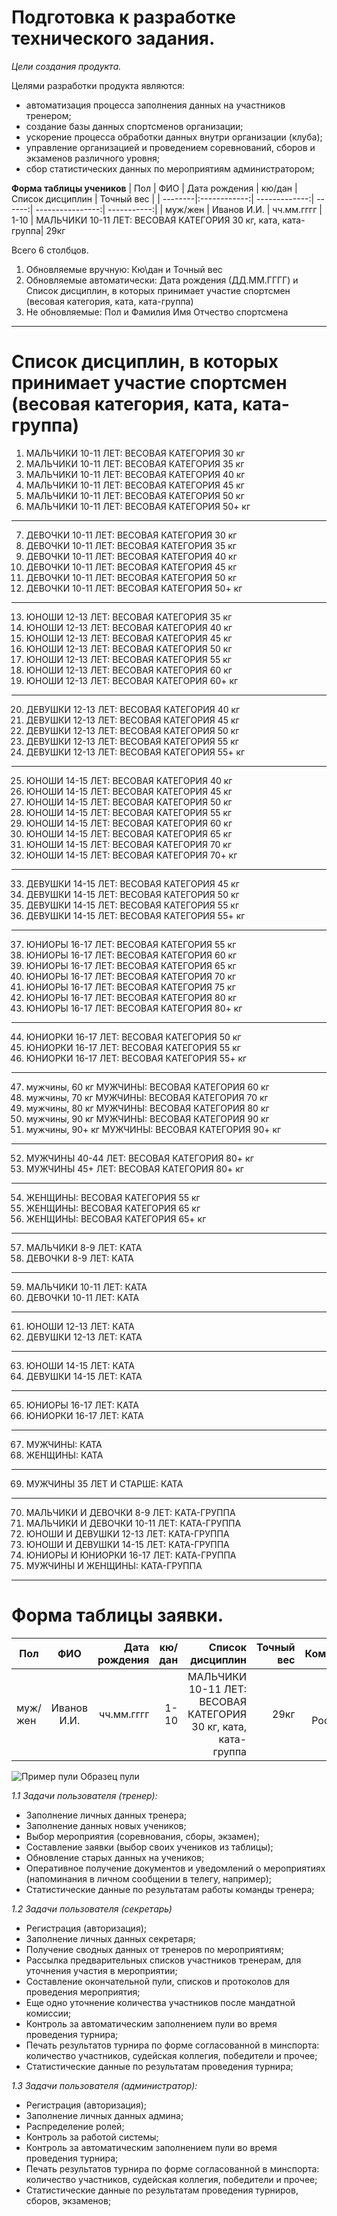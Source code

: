 # Подготовка к разработке технического задания.

_Цели создания продукта._

Целями разработки продукта являются:

- автоматизация процесса заполнения данных на участников тренером;
- создание базы данных спортсменов организации;
- ускорение процесса обработки данных внутри организации (клуба);
- управление организацией и проведением соревнований, сборов и экзаменов различного уровня;
- сбор статистических данных по мероприятиям администратором;

**Форма таблицы учеников**
| Пол | ФИО | Дата рождения | кю/дан | Список дисциплин | Точный вес |
| --------|:------------:| -------------:| ------:| ----------------:| -----------:|
| муж/жен | Иванов И.И. | чч.мм.гггг | 1-10 | МАЛЬЧИКИ 10-11 ЛЕТ: ВЕСОВАЯ КАТЕГОРИЯ 30 кг, ката, ката-группа| 29кг

Всего 6 столбцов.

1. Обновляемые вручную: Кю\дан и Точный вес
2. Обновляемые автоматически: Дата рождения (ДД.ММ.ГГГГ) и Список дисциплин, в которых принимает участие спортсмен (весовая категория, ката, ката-группа)
3. Не обновляемые: Пол и Фамилия Имя Отчество
   спортсмена

---

# Список дисциплин, в которых принимает участие спортсмен (весовая категория, ката, ката-группа)

1. МАЛЬЧИКИ 10-11 ЛЕТ: ВЕСОВАЯ КАТЕГОРИЯ 30 кг
2. МАЛЬЧИКИ 10-11 ЛЕТ: ВЕСОВАЯ КАТЕГОРИЯ 35 кг
3. МАЛЬЧИКИ 10-11 ЛЕТ: ВЕСОВАЯ КАТЕГОРИЯ 40 кг
4. МАЛЬЧИКИ 10-11 ЛЕТ: ВЕСОВАЯ КАТЕГОРИЯ 45 кг
5. МАЛЬЧИКИ 10-11 ЛЕТ: ВЕСОВАЯ КАТЕГОРИЯ 50 кг
6. МАЛЬЧИКИ 10-11 ЛЕТ: ВЕСОВАЯ КАТЕГОРИЯ 50+ кг

---

7. ДЕВОЧКИ 10-11 ЛЕТ: ВЕСОВАЯ КАТЕГОРИЯ 30 кг
8. ДЕВОЧКИ 10-11 ЛЕТ: ВЕСОВАЯ КАТЕГОРИЯ 35 кг
9. ДЕВОЧКИ 10-11 ЛЕТ: ВЕСОВАЯ КАТЕГОРИЯ 40 кг
10. ДЕВОЧКИ 10-11 ЛЕТ: ВЕСОВАЯ КАТЕГОРИЯ 45 кг
11. ДЕВОЧКИ 10-11 ЛЕТ: ВЕСОВАЯ КАТЕГОРИЯ 50 кг
12. ДЕВОЧКИ 10-11 ЛЕТ: ВЕСОВАЯ КАТЕГОРИЯ 50+ кг

---

13. ЮНОШИ 12-13 ЛЕТ: ВЕСОВАЯ КАТЕГОРИЯ 35 кг
14. ЮНОШИ 12-13 ЛЕТ: ВЕСОВАЯ КАТЕГОРИЯ 40 кг
15. ЮНОШИ 12-13 ЛЕТ: ВЕСОВАЯ КАТЕГОРИЯ 45 кг
16. ЮНОШИ 12-13 ЛЕТ: ВЕСОВАЯ КАТЕГОРИЯ 50 кг
17. ЮНОШИ 12-13 ЛЕТ: ВЕСОВАЯ КАТЕГОРИЯ 55 кг
18. ЮНОШИ 12-13 ЛЕТ: ВЕСОВАЯ КАТЕГОРИЯ 60 кг
19. ЮНОШИ 12-13 ЛЕТ: ВЕСОВАЯ КАТЕГОРИЯ 60+ кг

---

20. ДЕВУШКИ 12-13 ЛЕТ: ВЕСОВАЯ КАТЕГОРИЯ 40 кг
21. ДЕВУШКИ 12-13 ЛЕТ: ВЕСОВАЯ КАТЕГОРИЯ 45 кг
22. ДЕВУШКИ 12-13 ЛЕТ: ВЕСОВАЯ КАТЕГОРИЯ 50 кг
23. ДЕВУШКИ 12-13 ЛЕТ: ВЕСОВАЯ КАТЕГОРИЯ 55 кг
24. ДЕВУШКИ 12-13 ЛЕТ: ВЕСОВАЯ КАТЕГОРИЯ 55+ кг

---

25. ЮНОШИ 14-15 ЛЕТ: ВЕСОВАЯ КАТЕГОРИЯ 40 кг
26. ЮНОШИ 14-15 ЛЕТ: ВЕСОВАЯ КАТЕГОРИЯ 45 кг
27. ЮНОШИ 14-15 ЛЕТ: ВЕСОВАЯ КАТЕГОРИЯ 50 кг
28. ЮНОШИ 14-15 ЛЕТ: ВЕСОВАЯ КАТЕГОРИЯ 55 кг
29. ЮНОШИ 14-15 ЛЕТ: ВЕСОВАЯ КАТЕГОРИЯ 60 кг
30. ЮНОШИ 14-15 ЛЕТ: ВЕСОВАЯ КАТЕГОРИЯ 65 кг
31. ЮНОШИ 14-15 ЛЕТ: ВЕСОВАЯ КАТЕГОРИЯ 70 кг
32. ЮНОШИ 14-15 ЛЕТ: ВЕСОВАЯ КАТЕГОРИЯ 70+ кг

---

33. ДЕВУШКИ 14-15 ЛЕТ: ВЕСОВАЯ КАТЕГОРИЯ 45 кг
34. ДЕВУШКИ 14-15 ЛЕТ: ВЕСОВАЯ КАТЕГОРИЯ 50 кг
35. ДЕВУШКИ 14-15 ЛЕТ: ВЕСОВАЯ КАТЕГОРИЯ 55 кг
36. ДЕВУШКИ 14-15 ЛЕТ: ВЕСОВАЯ КАТЕГОРИЯ 55+ кг

---

37. ЮНИОРЫ 16-17 ЛЕТ: ВЕСОВАЯ КАТЕГОРИЯ 55 кг
38. ЮНИОРЫ 16-17 ЛЕТ: ВЕСОВАЯ КАТЕГОРИЯ 60 кг
39. ЮНИОРЫ 16-17 ЛЕТ: ВЕСОВАЯ КАТЕГОРИЯ 65 кг
40. ЮНИОРЫ 16-17 ЛЕТ: ВЕСОВАЯ КАТЕГОРИЯ 70 кг
41. ЮНИОРЫ 16-17 ЛЕТ: ВЕСОВАЯ КАТЕГОРИЯ 75 кг
42. ЮНИОРЫ 16-17 ЛЕТ: ВЕСОВАЯ КАТЕГОРИЯ 80 кг
43. ЮНИОРЫ 16-17 ЛЕТ: ВЕСОВАЯ КАТЕГОРИЯ 80+ кг

---

44. ЮНИОРКИ 16-17 ЛЕТ: ВЕСОВАЯ КАТЕГОРИЯ 50 кг
45. ЮНИОРКИ 16-17 ЛЕТ: ВЕСОВАЯ КАТЕГОРИЯ 55 кг
46. ЮНИОРКИ 16-17 ЛЕТ: ВЕСОВАЯ КАТЕГОРИЯ 55+ кг

---

47. мужчины, 60 кг МУЖЧИНЫ: ВЕСОВАЯ КАТЕГОРИЯ 60 кг
48. мужчины, 70 кг МУЖЧИНЫ: ВЕСОВАЯ КАТЕГОРИЯ 70 кг
49. мужчины, 80 кг МУЖЧИНЫ: ВЕСОВАЯ КАТЕГОРИЯ 80 кг
50. мужчины, 90 кг МУЖЧИНЫ: ВЕСОВАЯ КАТЕГОРИЯ 90 кг
51. мужчины, 90+ кг МУЖЧИНЫ: ВЕСОВАЯ КАТЕГОРИЯ 90+ кг

---

52. МУЖЧИНЫ 40-44 ЛЕТ: ВЕСОВАЯ КАТЕГОРИЯ 80+ кг
53. МУЖЧИНЫ 45+ ЛЕТ: ВЕСОВАЯ КАТЕГОРИЯ 80+ кг

---

54. ЖЕНЩИНЫ: ВЕСОВАЯ КАТЕГОРИЯ 55 кг
55. ЖЕНЩИНЫ: ВЕСОВАЯ КАТЕГОРИЯ 65 кг
56. ЖЕНЩИНЫ: ВЕСОВАЯ КАТЕГОРИЯ 65+ кг

---

57. МАЛЬЧИКИ 8-9 ЛЕТ: КАТА
58. ДЕВОЧКИ 8-9 ЛЕТ: КАТА

---

59. МАЛЬЧИКИ 10-11 ЛЕТ: КАТА
60. ДЕВОЧКИ 10-11 ЛЕТ: КАТА

---

61. ЮНОШИ 12-13 ЛЕТ: КАТА
62. ДЕВУШКИ 12-13 ЛЕТ: КАТА

---

63. ЮНОШИ 14-15 ЛЕТ: КАТА
64. ДЕВУШКИ 14-15 ЛЕТ: КАТА

---

65. ЮНИОРЫ 16-17 ЛЕТ: КАТА
66. ЮНИОРКИ 16-17 ЛЕТ: КАТА

---

67. МУЖЧИНЫ: КАТА
68. ЖЕНЩИНЫ: КАТА

---

69. МУЖЧИНЫ 35 ЛЕТ И СТАРШЕ: КАТА

---

70. МАЛЬЧИКИ И ДЕВОЧКИ 8-9 ЛЕТ: КАТА-ГРУППА
71. МАЛЬЧИКИ И ДЕВОЧКИ 10-11 ЛЕТ: КАТА-ГРУППА
72. ЮНОШИ И ДЕВУШКИ 12-13 ЛЕТ: КАТА-ГРУППА
73. ЮНОШИ И ДЕВУШКИ 14-15 ЛЕТ: КАТА-ГРУППА
74. ЮНИОРЫ И ЮНИОРКИ 16-17 ЛЕТ: КАТА-ГРУППА
75. МУЖЧИНЫ И ЖЕНЩИНЫ: КАТА-ГРУППА

---

# Форма таблицы заявки.

| Пол     |     ФИО     | Дата рождения | кю/дан |                                               Список дисциплин | Точный вес |         Комментарий | ФИО тренера |
| ------- | :---------: | ------------: | -----: | -------------------------------------------------------------: | ---------: | ------------------: | ----------: |
| муж/жен | Иванов И.И. |    чч.мм.гггг |   1-10 | МАЛЬЧИКИ 10-11 ЛЕТ: ВЕСОВАЯ КАТЕГОРИЯ 30 кг, ката, ката-группа |       29кг | чемпион России 2022 | Петров П.П. |

![Пример пули](/Technical%20specifications/pulya.png)
Образец пули

_1.1 Задачи пользователя (тренер):_

- Заполнение личных данных тренера;
- Заполнение данных новых учеников;
- Выбор мероприятия (соревнования, сборы, экзамен);
- Составление заявки (выбор своих учеников из таблицы);
- Обновление старых данных на учеников;
- Оперативное получение документов и уведомлений о мероприятиях (напоминания в личном сообщении в телегу, например);
- Статистические данные по результатам работы команды тренера;

_1.2 Задачи пользователя (секретарь)_

- Регистрация (авторизация);
- Заполнение личных данных секретаря;
- Получение сводных данных от тренеров по мероприятиям;
- Рассылка предварительных списков участников тренерам, для уточнения участия в мероприятии;
- Составление окончательной пули, списков и протоколов для проведения мероприятия;
- Еще одно уточнение количества участников после мандатной комиссии;
- Контроль за автоматическим заполнением пули во время проведения турнира;
- Печать результатов турнира по форме согласованной в минспорта: количество участников, судейская коллегия, победители и прочее;
- Статистические данные по результатам проведения турнира;

_1.3 Задачи пользователя (администратор):_

- Регистрация (авторизация);
- Заполнение личных данных админа;
- Распределение ролей;
- Контроль за работой системы;
- Контроль за автоматическим заполнением пули во время проведения турнира;
- Печать результатов турнира по форме согласованной в минспорта: количество участников, судейская коллегия, победители и прочее;
- Статистические данные по результатам проведения турниров, сборов, экзаменов;
